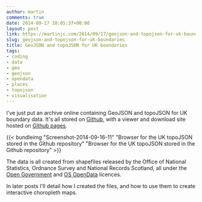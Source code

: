 ```yaml
---
author: martin
comments: true
date: 2014-09-17 10:05:37+00:00
layout: post
link: https://martinjc.com/2014/09/17/geojson-and-topojson-for-uk-boundaries/
slug: geojson-and-topojson-for-uk-boundaries
title: GeoJSON and topoJSON for UK boundaries
tags:
- coding
- data
- geo
- geojson
- opendata
- places
- topojson
- visualisation
---
```


I've just put an archive online containing GeoJSON and topoJSON for UK boundary data. It's all stored on [Github](https://github.com/martinjc/UK-GeoJSON), with a viewer and download site hosted on [Github pages](http://martinjc.github.io/UK-GeoJSON/).

{{< bundleimg "Screenshot-2014-09-16-11" "Browser for the UK topoJSON stored in the Github repository" "Browser for the UK topoJSON stored in the Github repository" >}}

The data is all created from shapefiles released by the Office of National Statistics, Ordnance Survey and National Records Scotland, all under the [Open Government](http://www.nationalarchives.gov.uk/doc/open-government-licence/) and [OS OpenData](http://www.ordnancesurvey.co.uk/docs/licences/os-opendata-licence.pdf) licences.

In later posts I'll detail how I created the files, and how to use them to create interactive choropleth maps.
